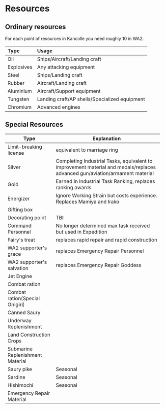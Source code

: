 # Resources

## Ordinary resources

For each point of resources in Kancolle you need roughly 10 in WA2.

| Type       | Usage                                         |
| :--------- | :-------------------------------------------- |
| Oil        | Ships/Aircraft/Landing craft                  |
| Explosives | Any attacking equipment                       |
| Steel      | Ships/Landing craft                           |
| Rubber     | Aircraft/Landing craft                        |
| Aluminium  | Aircraft/Support equipment                    |
| Tungsten   | Landing craft/AP shells/Specialized equipment |
| Chromium   | Advanced engines                              |

## Special Resources

| Type                             | Explanation                                                  |
| -------------------------------- | ------------------------------------------------------------ |
| Limit-breaking license           | equivalent to marriage ring                                  |
| Silver                           | Completing Industrial Tasks, equivalent to improvement material and medals/replaces advanced gun/aviation/armament material |
| Gold                             | Earned in Industrial Task Ranking, replaces ranking awards   |
| Energizer                        | Ignore Working Strain but costs experience. Replaces Mamiya and Irako |
| Gifting box                      |                                                              |
| Decorating point                 | TBI                                                          |
| Command Personnel                | No longer determined max task received but used in Expedition |
| Fairy's treat                    | replaces rapid repair and rapid construction                 |
| WA2 supporter's grace            | replaces Emergency Repair Personnel                          |
| WA2 supporter's salvation        | replaces Emergency Repair Goddess                            |
| Jet Engine                       |                                                              |
| Combat ration                    |                                                              |
| Combat ration(Special Onigiri)   |                                                              |
| Canned Saury                     |                                                              |
| Underway Replenishment           |                                                              |
| Land Construction Crops          |                                                              |
| Submarine Replenishment Material |                                                              |
| Saury pike                       | Seasonal                                                     |
| Sardine                          | Seasonal                                                     |
| Hishimochi                       | Seasonal                                                     |
| Emergency Repair Material        |                                                              |
